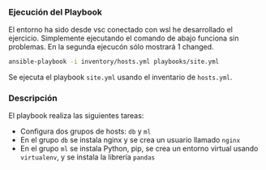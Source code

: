 ### Ejecución del Playbook

El entorno ha sido desde vsc conectado con wsl he desarrollado el ejercicio. Simplemente ejecutando el comando de abajo funciona sin problemas. En la segunda ejecucón sólo mostrará 1 changed.

```bash
ansible-playbook -i inventory/hosts.yml playbooks/site.yml
```

Se ejecuta el playbook `site.yml` usando el inventario de `hosts.yml`.

### Descripción

El playbook realiza las siguientes tareas:
- Configura dos grupos de hosts: `db` y `ml`
- En el grupo `db` se instala nginx y se crea un usuario llamado `nginx`
- En el grupo `ml` se instala Python, pip, se crea un entorno virtual usando `virtualenv`, y se instala la librería `pandas`
